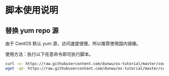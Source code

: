# 脚本使用说明

## 替换 yum repo 源

由于 CentOS 默认 yum 源，访问速度很慢，所以推荐使用国内镜像。

使用方法：执行以下任意命令即可执行脚本。

```sh
curl -o- https://raw.githubusercontent.com/dunwu/os-tutorial/master/codes/linux/sys/yum/change-yum-repo.sh | bash
wget -qO- https://raw.githubusercontent.com/dunwu/os-tutorial/master/codes/linux/sys/yum/change-yum-repo.sh | bash
```
